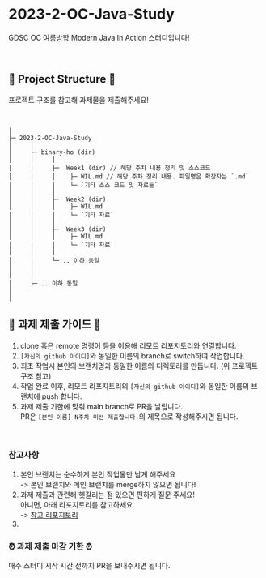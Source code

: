 # 2023-2-OC-Java-Study
GDSC OC 여름방학 Modern Java In Action 스터디입니다!

<br>


## 📁 Project Structure 📁 

프로젝트 구조를 참고해 과제물을 제출해주세요!

<br>

```
│
├─ 2023-2-OC-Java-Study
│     │
│     ├─ binary-ho (dir)
│     │     │ 
│     │     ├─  Week1 (dir) // 해당 주차 내용 정리 및 소스코드
│     │     │    ├─ WIL.md // 해당 주차 정리 내용. 파일명은 확장자는 `.md` 
│     │     │    └─ `기타 소스 코드 및 자료들`
│     │     │
│     │     ├─  Week2 (dir) 
│     │     │    ├─ WIL.md 
│     │     │    └─ `기타 자료`
│     │     │
│     │     ├─  Week3 (dir) 
│     │     │    ├─ WIL.md 
│     │     │    └─ `기타 자료`
│     │     │
│     │     └─ .. 이하 동일
│     │   
│     │   
│     ├─ .. 이하 동일
│ 
│ 
```

## 📝 과제 제출 가이드 📝 

1. clone 혹은 remote 명령어 등을 이용해 리모트 리포지토리와 연결합니다. 
2. `[자신의 github 아이디]`와 동일한 이름의 branch로 switch하여 작업합니다.
3. 최초 작업시 본인의 브랜치명과 동일한 이름의 디렉토리를 만듭니다. (위 프로젝트 구조 참고)
4. 작업 완료 이후, 리모트 리포지토리의 `[자신의 github 아이디]`와 동일한 이름의 브랜치에 push 합니다.
5. 과제 제출 기한에 맞춰 main branch로 PR을 날립니다. <br> PR은 `[본인 이름] N주차 미션 제출합니다.`의 제목으로 작성해주시면 됩니다.

<br>

### 참고사항
1. 본인 브랜치는 순수하게 본인 작업물만 남게 해주세요 <br> -> 본인 브랜치와 메인 브랜치를 merge하지 않으면 됩니다! 
2. 과제 제출과 관련해 헷갈리는 점 있으면 편하게 질문 주세요! <br> 아니면, 아래 리포지토리를 참고하세요. <Br>
-> [참고 리포지토리](https://github.com/GDSC-Hongik/GDSC-1st-Backend-Study)
3. 


### ⏰ 과제 제출 마감 기한 ⏰ 
매주 스터디 시작 시간 전까지 PR을 보내주시면 됩니다. <Br>

